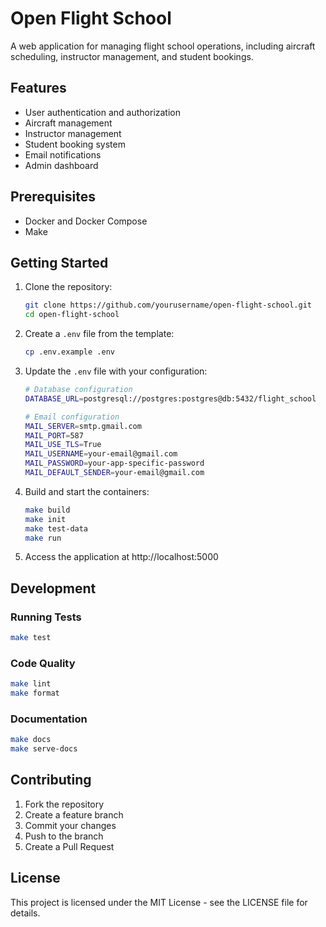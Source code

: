# Open Flight School

A web application for managing flight school operations, including aircraft scheduling, instructor management, and student bookings.

## Features

- User authentication and authorization
- Aircraft management
- Instructor management
- Student booking system
- Email notifications
- Admin dashboard

## Prerequisites

- Docker and Docker Compose
- Make

## Getting Started

1. Clone the repository:
   ```bash
   git clone https://github.com/yourusername/open-flight-school.git
   cd open-flight-school
   ```

2. Create a `.env` file from the template:
   ```bash
   cp .env.example .env
   ```

3. Update the `.env` file with your configuration:
   ```bash
   # Database configuration
   DATABASE_URL=postgresql://postgres:postgres@db:5432/flight_school
   
   # Email configuration
   MAIL_SERVER=smtp.gmail.com
   MAIL_PORT=587
   MAIL_USE_TLS=True
   MAIL_USERNAME=your-email@gmail.com
   MAIL_PASSWORD=your-app-specific-password
   MAIL_DEFAULT_SENDER=your-email@gmail.com
   ```

4. Build and start the containers:
   ```bash
   make build
   make init
   make test-data
   make run
   ```

5. Access the application at http://localhost:5000

## Development

### Running Tests

```bash
make test
```

### Code Quality

```bash
make lint
make format
```

### Documentation

```bash
make docs
make serve-docs
```

## Contributing

1. Fork the repository
2. Create a feature branch
3. Commit your changes
4. Push to the branch
5. Create a Pull Request

## License

This project is licensed under the MIT License - see the LICENSE file for details.
